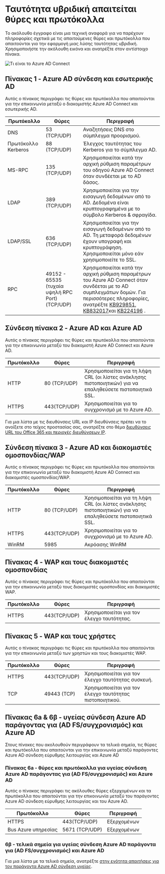 <properties
    pageTitle="Azure AD Connect: Θύρες | Microsoft Azure"
    description="Αυτή η σελίδα είναι μια σελίδα τεχνική αναφορά για τις θύρες που πρέπει να είναι ανοιχτό για Azure AD Connect"
    services="active-directory"
    documentationCenter=""
    authors="billmath"
    manager="femila"
    editor="curtand"/>

<tags
    ms.service="active-directory"
    ms.workload="identity"
    ms.tgt_pltfrm="na"
    ms.devlang="na"
    ms.topic="article"
    ms.date="08/25/2016"
    ms.author="billmath"/>

# <a name="hybrid-identity-required-ports-and-protocols"></a>Ταυτότητα υβριδική απαιτείται θύρες και πρωτόκολλα
Το ακόλουθο έγγραφο είναι μια τεχνική αναφορά για να παρέχουν πληροφορίες σχετικά με τις απαιτούμενες θύρες και πρωτόκολλα που απαιτούνται για την εφαρμογή μιας λύσης ταυτότητας υβριδική. Χρησιμοποιήστε την ακόλουθη εικόνα και ανατρέξτε στον αντίστοιχο πίνακα.

![Τι είναι το Azure AD Connect](./media/active-directory-aadconnect-ports/required1.png)

## <a name="table-1---azure-ad-connect-and-on-premises-ad"></a>Πίνακας 1 - Azure AD σύνδεση και εσωτερικής AD
Αυτός ο πίνακας περιγράφει τις θύρες και πρωτόκολλα που απαιτούνται για την επικοινωνία μεταξύ ο διακομιστής Azure AD Connect και εσωτερικής AD.

Πρωτόκολλο | Θύρες | Περιγραφή
--------- | --------- |---------
DNS|53 (TCP/UDP)| Αναζητήσεις DNS στο σύμπλεγμα προορισμού.
Πρωτόκολλο Kerberos|88 (TCP/UDP)| Έλεγχος ταυτότητας του Kerberos για το σύμπλεγμα AD.
MS-RPC |135 (TCP/UDP)| Χρησιμοποιείται κατά την αρχική ρύθμιση παραμέτρων του οδηγού Azure AD Connect όταν συνδέεται με το AD δάσος.
LDAP|389 (TCP/UDP)| Χρησιμοποιείται για την εισαγωγή δεδομένων από το AD. Δεδομένα είναι κρυπτογραφημένα με το σύμβολο Kerberos & σφραγίδα.
LDAP/SSL|636 (TCP/UDP)| Χρησιμοποιείται για την εισαγωγή δεδομένων από το AD. Τη μεταφορά δεδομένων έχουν υπογραφή και κρυπτογράφηση. Χρησιμοποιείται μόνο εάν χρησιμοποιείτε το SSL.
RPC |49152 - 65535 (τυχαία υψηλή RPC Port)(TCP/UDP)| Χρησιμοποιείται κατά την αρχική ρύθμιση παραμέτρων του Azure AD Connect όταν συνδέεται με το AD συμπλεγμάτων δομών. Για περισσότερες πληροφορίες, ανατρέξτε [KB929851](https://support.microsoft.com/kb/929851), [KB832017](https://support.microsoft.com/kb/832017)και [KB224196](https://support.microsoft.com/kb/224196) .

## <a name="table-2---azure-ad-connect-and-azure-ad"></a>Σύνδεση πίνακα 2 - Azure AD και Azure AD
Αυτός ο πίνακας περιγράφει τις θύρες και πρωτόκολλα που απαιτούνται για την επικοινωνία μεταξύ του διακομιστή Azure AD Connect και Azure AD.

Πρωτόκολλο |Θύρες |Περιγραφή
--------- | --------- |---------
HTTP|80 (TCP/UDP)| Χρησιμοποιείται για τη λήψη CRL (οι λίστες ανάκλησης πιστοποιητικών) για να επαληθεύσετε πιστοποιητικά SSL.
HTTPS|443(TCP/UDP)| Χρησιμοποιείται για το συγχρονισμό με το Azure AD.

Για μια λίστα με τις διευθύνσεις URL και IP διευθύνσεις πρέπει να το ανοίξετε στο τείχος προστασίας σας, ανατρέξτε στο θέμα [διευθύνσεις URL του Office 365 και περιοχές διευθύνσεων IP](https://support.office.com/article/Office-365-URLs-and-IP-address-ranges-8548a211-3fe7-47cb-abb1-355ea5aa88a2).

## <a name="table-3---azure-ad-connect-and-federation-serverswap"></a>Σύνδεση πίνακα 3 - Azure AD και διακομιστές ομοσπονδίας/WAP
Αυτός ο πίνακας περιγράφει τις θύρες και πρωτόκολλα που απαιτούνται για την επικοινωνία μεταξύ του διακομιστή Azure AD Connect και διακομιστές ομοσπονδίας/WAP.  

Πρωτόκολλο |Θύρες |Περιγραφή
--------- | --------- |---------
HTTP|80 (TCP/UDP)| Χρησιμοποιείται για τη λήψη CRL (οι λίστες ανάκλησης πιστοποιητικών) για να επαληθεύσετε πιστοποιητικά SSL.
HTTPS|443(TCP/UDP)| Χρησιμοποιείται για το συγχρονισμό με το Azure AD.
WinRM|5985| Ακρόασης WinRM

## <a name="table-4---wap-and-federation-servers"></a>Πίνακας 4 - WAP και τους διακομιστές ομοσπονδίας
Αυτός ο πίνακας περιγράφει τις θύρες και πρωτόκολλα που απαιτούνται για την επικοινωνία μεταξύ τους διακομιστές ομοσπονδίας και διακομιστές WAP.

Πρωτόκολλο |Θύρες |Περιγραφή
--------- | --------- |---------
HTTPS|443(TCP/UDP)| Χρησιμοποιείται για τον έλεγχο ταυτότητας.

## <a name="table-5---wap-and-users"></a>Πίνακας 5 - WAP και τους χρήστες
Αυτός ο πίνακας περιγράφει τις θύρες και πρωτόκολλα που απαιτούνται για την επικοινωνία μεταξύ των χρηστών και τους διακομιστές WAP.

Πρωτόκολλο |Θύρες |Περιγραφή
--------- | --------- |--------- |
HTTPS|443(TCP/UDP)| Χρησιμοποιείται για τον έλεγχο ταυτότητας συσκευή.
TCP|49443 (TCP)| Χρησιμοποιείται για τον έλεγχο ταυτότητας πιστοποιητικού.

## <a name="table-6a--6b---azure-ad-connect-health-agent-for-ad-fssync-and-azure-ad"></a>Πίνακας 6a & 6β - υγείας σύνδεση Azure AD παράγοντας για (AD FS/συγχρονισμός) και Azure AD
Στους πίνακες που ακολουθούν περιγράφουν τα τελικά σημεία, τις θύρες και πρωτόκολλα που απαιτούνται για την επικοινωνία μεταξύ παράγοντες Azure AD σύνδεση εύρυθμης λειτουργίας και Azure AD

### <a name="table-6a---ports-and-protocols-for-azure-ad-connect-health-agent-for-ad-fssync-and-azure-ad"></a>Πίνακας 6a - θύρες και πρωτόκολλα για υγείας σύνδεση Azure AD παράγοντας για (AD FS/συγχρονισμός) και Azure AD
Αυτός ο πίνακας περιγράφει τις ακόλουθες θύρες εξερχομένων και τα πρωτόκολλα που απαιτούνται για την επικοινωνία μεταξύ του παράγοντες Azure AD σύνδεση εύρυθμης λειτουργίας και του Azure AD.  

Πρωτόκολλο |Θύρες  |Περιγραφή
--------- | --------- |--------- |
HTTPS|443(TCP/UDP)| Εξερχομένων
Bus Azure υπηρεσίας|5671 (TCP/UDP)| Εξερχομένων

### <a name="6b---endpoints-for-azure-ad-connect-health-agent-for-ad-fssync-and-azure-ad"></a>6β - τελικά σημεία για υγείας σύνδεση Azure AD παράγοντα για (AD FS/συγχρονισμός) και Azure AD
Για μια λίστα με τα τελικά σημεία, ανατρέξτε [στην ενότητα απαιτήσεις για τον παράγοντα Azure AD σύνδεση υγείας](active-directory-aadconnect-health-agent-install.md#requirements).
